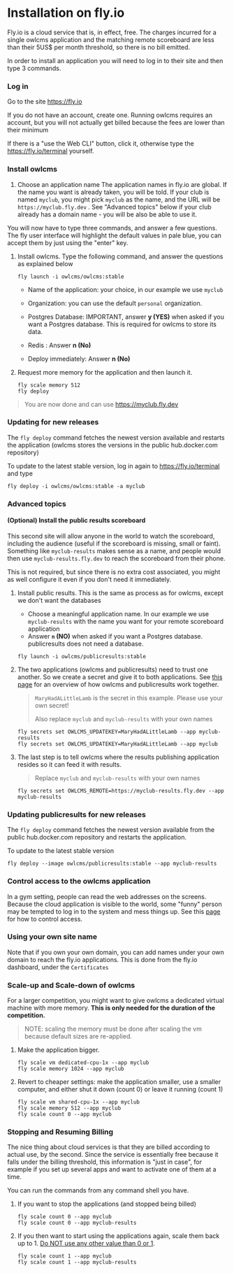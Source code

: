 # Installation on fly.io

Fly.io is a cloud service that is, in effect, free. The charges incurred for a single owlcms application and the matching remote scoreboard are less than their 5US$ per month threshold, so there is no bill emitted.

In order to install an application you will need to log in to their site and then type 3 commands.

### Log in

Go to the site https://fly.io

If you do not have an account, create one.  Running owlcms requires an account, but you will not actually get billed because the fees are lower than their minimum

If there is a "use the Web CLI" button, click it, otherwise type the https://fly.io/terminal yourself.

### Install owlcms

1. Choose an application name The application names in fly.io are global.  If the name you want is already taken, you will be told.  If your club is named `myclub`,  you might pick `myclub` as the name, and the URL will be `https://myclub.fly.dev` . See "Advanced topics" below if your club already has a domain name - you will be also be able to use it.

You will now have to type three commands, and answer a few questions.  The fly user interface will highlight the default values in pale blue, you can accept them by just using the "enter" key.

1. Install owlcms.  Type the following command, and answer the questions as explained below

   ```
   fly launch -i owlcms/owlcms:stable
   ```

   - Name of the application: your choice, in our example we use `myclub`

   - Organization: you can use the default `personal` organization.

   - Postgres Database: IMPORTANT, answer **y (YES)**  when asked if you want a Postgres database.  This is required for owlcms to store its data.

   - Redis : Answer **n (No)**

   - Deploy immediately: Answer **n (No)** 


3. Request more  memory for the application and then launch it. 
   ```
   fly scale memory 512
   fly deploy
   ```

> You are now done and can use https://myclub.fly.dev



### Updating for new releases

The `fly deploy` command fetches the newest version available and restarts the application (owlcms stores the versions in the public hub.docker.com repository)

To update to the latest stable version, log in again to https://fly.io/terminal and type

```
fly deploy -i owlcms/owlcms:stable -a myclub
```



### Advanced topics

#### (Optional) Install the public results scoreboard

This second site will allow anyone in the world to watch the scoreboard, including the audience (useful if the scoreboard is missing, small or faint).   Something like `myclub-results` makes sense as a name, and people would then use `myclub-results.fly.dev` to reach the scoreboard from their phone.

This is not required, but since there is no extra cost associated, you might as well configure it even if you don't need it immediately.

1. Install public results.  This is the same as process as for owlcms, except we don't want the databases

   - Choose a meaningful application name.  In our example we use `myclub-results` with the name you want for your remote scoreboard application
   - Answer **`n` (NO)** when asked if you want a Postgres database.  publicresults does not need a database.
   

   ```
   fly launch -i owlcms/publicresults:stable
   ```

2. The two applications (owlcms and publicresults) need to trust one another. So we create a secret and give it to both applications. See [this page](PublicResults) for an overview of how owlcms and publicresults work together.

   > `MaryHadALittleLamb` is the secret in this example.  Please use your own secret! 
   >
   > Also replace `myclub` and `myclub-results` with your own names
   >

    ```
    fly secrets set OWLCMS_UPDATEKEY=MaryHadALittleLamb --app myclub-results
    fly secrets set OWLCMS_UPDATEKEY=MaryHadALittleLamb --app myclub
    ```

3. The last step is to tell owlcms where the results publishing application resides so it can feed it with results.

      > Replace `myclub` and `myclub-results` with your own names

    ```
    fly secrets set OWLCMS_REMOTE=https://myclub-results.fly.dev --app myclub-results
    ```

### Updating publicresults for new releases

The `fly deploy` command fetches the newest version available from the public hub.docker.com repository and restarts the application.

To update to the latest stable version

```
fly deploy --image owlcms/publicresults:stable --app myclub-results
```

### Control access to the owlcms application

In a gym setting, people can read the web addresses on the screens.  Because the cloud application is visible to the world, some "funny" person may be tempted to log in to the system and mess things up.  See this [page](AdvancedSystemSettings) for how to control access.

### Using your own site name

Note that if you own your own domain, you can add names under your own domain to reach the fly.io applications.  This is done from the fly.io dashboard, under the `Certificates`

### Scale-up and Scale-down of owlcms

For a larger competition, you might want to give owlcms a dedicated virtual machine with more memory.  **This is only needed for the duration of the competition.**

> NOTE: scaling the memory must be done after scaling the vm because default sizes are re-applied.

1. Make the application bigger. 

   ```
   fly scale vm dedicated-cpu-1x --app myclub
   fly scale memory 1024 --app myclub
   ```

2. Revert to cheaper settings: make the application smaller, use a smaller computer, and either shut it down (count 0) or leave it running (count 1)

   ```
   fly scale vm shared-cpu-1x --app myclub
   fly scale memory 512 --app myclub
   fly scale count 0 --app myclub
   ```

### Stopping and Resuming Billing

The nice thing about cloud services is that they are billed according to actual use, by the second.  Since the service is essentially free because it falls under the billing threshold, this information is "just in case", for example if you set up several apps and want to activate one of them at a time.

You can run the commands from any command shell you have.

1. If you want to stop the applications (and stopped being billed) 

   ```
   fly scale count 0 --app myclub
   fly scale count 0 --app myclub-results
   ```


2. If you then want to start using the applications again, scale them back up to 1. <u>Do NOT use any other value than 0 or 1</u>.

   ```
   fly scale count 1 --app myclub
   fly scale count 1 --app myclub-results
   ```

